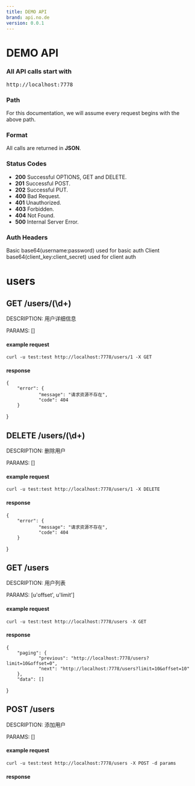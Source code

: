 ```yaml
---
title: DEMO API
brand: api.no.de
version: 0.0.1
---
```


# DEMO API

### All API calls start with

<pre class="base">
http://localhost:7778
</pre>

### Path

For this documentation, we will assume every request begins with the above path.

### Format

All calls are returned in **JSON**.

### Status Codes

- **200** Successful OPTIONS, GET and DELETE.
- **201** Successful POST.
- **202** Successful PUT.
- **400** Bad Request.
- **401** Unauthorized.
- **403** Forbidden.
- **404** Not Found.
- **500** Internal Server Error.

### Auth Headers
Basic base64(username:password) used for basic auth
Client base64(client_key:client_secret) used for client auth


# users



## GET /users/(\d+)

DESCRIPTION: 用户详细信息

PARAMS: []

#### example request

    curl -u test:test http://localhost:7778/users/1 -X GET

#### response
    
    {
        "error": {
                "message": "请求资源不存在", 
                "code": 404
        }
}
    


## DELETE /users/(\d+)

DESCRIPTION: 删除用户

PARAMS: []

#### example request

    curl -u test:test http://localhost:7778/users/1 -X DELETE

#### response
    
    {
        "error": {
                "message": "请求资源不存在", 
                "code": 404
        }
}
    




## GET /users

DESCRIPTION: 用户列表

PARAMS: [u'offset', u'limit']

#### example request

    curl -u test:test http://localhost:7778/users -X GET

#### response
    
    {
        "paging": {
                "previous": "http://localhost:7778/users?limit=10&offset=0", 
                "next": "http://localhost:7778/users?limit=10&offset=10"
        }, 
        "data": []
}
    


## POST /users

DESCRIPTION: 添加用户

PARAMS: []

#### example request

    curl -u test:test http://localhost:7778/users -X POST -d params

#### response
    
    
    




